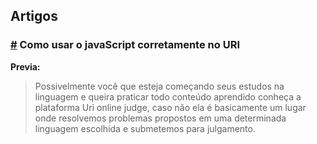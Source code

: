 ## Artigos

### [#](https://medium.com/@luizrafael391/como-usar-o-javascript-corretamente-no-uri-bf94de08d9e9) Como usar o javaScript corretamente no URI

**Previa:**
>Possivelmente você que esteja começando seus estudos na linguagem e queira praticar todo conteúdo aprendido 
conheça a plataforma Uri online judge, caso não ela é basicamente um lugar onde resolvemos problemas propostos 
em uma determinada linguagem escolhida e submetemos para julgamento.
